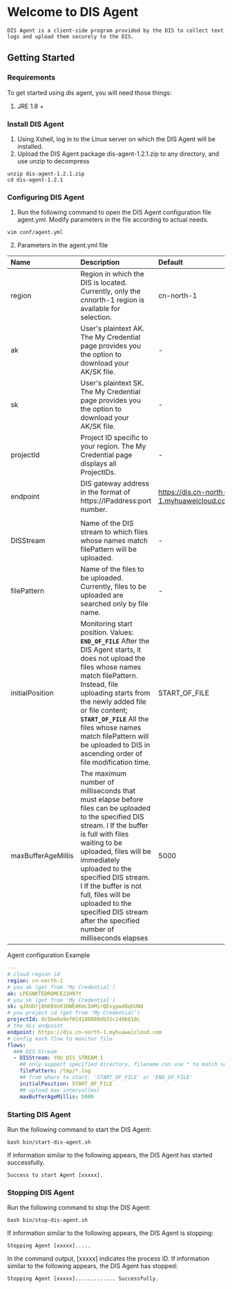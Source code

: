 # Welcome to DIS Agent
    DIS Agent is a client-side program provided by the DIS to collect text logs and upload them securely to the DIS.

Getting Started
---

### Requirements

To get started using dis agent, you will need those things:

1. JRE 1.8 +

### Install DIS Agent
1. Using Xshell, log in to the Linux server on which the DIS Agent will be installed.
2. Upload the DIS Agent package dis-agent-1.2.1.zip to any directory, and use unzip to decompress

```
unzip dis-agent-1.2.1.zip
cd dis-agent-1.2.1
```

### Configuring DIS Agent
1. Run the following command to open the DIS Agent configuration file agent.yml. Modify
   parameters in the file according to actual needs.
```
vim conf/agent.yml
```
2. Parameters in the agent.yml file


| Name               | Description                              | Default                                  |
| :----------------- | :--------------------------------------- | :--------------------------------------- |
| region             | Region in which the DIS is located. Currently, only the cnnorth-1 region is available for selection. | cn-north-1                               |
| ak                 | User's plaintext AK. The My Credential page provides you the option to download your AK/SK file. | -                                        |
| sk                 | User's plaintext SK. The My Credential page provides you the option to download your AK/SK file. | -                                        |
| projectId          | Project ID specific to your region. The My Credential page displays all ProjectIDs. | -                                        |
| endpoint           | DIS gateway address in the format of https://IPaddress:port number. | https://dis.cn-north-1.myhuaweicloud.com |
|                    |                                          |                                          |
| DISStream          | Name of the DIS stream to which files whose names match filePattern will be uploaded. | -                                        |
| filePattern        | Name of the files to be uploaded. Currently, files to be uploaded are searched only by file name. | -                                        |
| initialPosition    | Monitoring start position. Values:  **`END_OF_FILE`** After the DIS Agent starts, it does not upload the files whose names match filePattern. Instead, file uploading starts from the newly added file or file content;  **`START_OF_FILE`** All the files whose names match filePattern will be uploaded to DIS in ascending order of file modification time. | START_OF_FILE                              |
| maxBufferAgeMillis | The maximum number of milliseconds that must elapse before files can be uploaded to the specified DIS stream. l If the buffer is full with files waiting to be uploaded, files will be immediately uploaded to the specified DIS stream. l If the buffer is not full, files will be uploaded to the specified DIS stream after the specified number of milliseconds elapses | 5000                                     |

Agent configuration Example
```yaml
---
# cloud region id
region: cn-north-1
# you ak (get from 'My Credential')
ak: LPEGNKTEDROMCE22H97Y
# you sk (get from 'My Credential')
sk: qJXUUrj8hK0dsK1HWE4KmcImMirQEvypwd8qhUNd
# you project id (get from 'My Credential')
projectId: 8c5be0a9ef014100880db32c149b610c
# the dis endpoint
endpoint: https://dis.cn-north-1.myhuaweicloud.com
# config each flow to monitor file.
flows:
  ### DIS Stream
  - DISStream: YOU_DIS_STREAM_1
    ## only support specified directory, filename can use * to match some files. eg. * means match all file, test*.log means match test1.log or test-12.log and so on.
    filePattern: /tmp/*.log
    ## from where to start: 'START_OF_FILE' or 'END_OF_FILE'
    initialPosition: START_OF_FILE
    ## upload max interval(ms)
    maxBufferAgeMillis: 5000
```

### Starting DIS Agent

Run the following command to start the DIS Agent:

```
bash bin/start-dis-agent.sh
```
If information similar to the following appears, the DIS Agent has started successfully.
```
Success to start Agent [xxxxx].
```

### Stopping DIS Agent
Run the following command to stop the DIS Agent:

```
bash bin/stop-dis-agent.sh
```
If information similar to the following appears, the DIS Agent is stopping:
```
Stopping Agent [xxxxx].....
```
In the command output, [xxxxx] indicates the process ID.
If information similar to the following appears, the DIS Agent has stopped:
```
Stopping Agent [xxxxx]............. Successfully.
```
